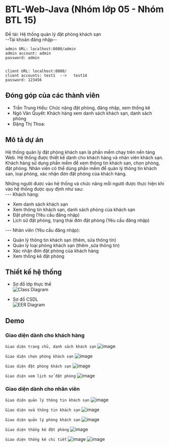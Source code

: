 # BTL-Web-Java (Nhóm lớp 05 - Nhóm BTL 15)
Đề tài: Hệ thống quản lý đặt phòng khách sạn <br>
--Tài khoản đăng nhập--
```
admin URL: localhost:8080/admin 
admin account: admin 
password: admin


client URL: localhost:8080/  
client accounts: test1  -->   test14  
password: 123456
```
## Đóng góp của các thành viên
- Trần Trung Hiếu: Chức năng đặt phòng, đăng nhập, xem thống kê
- Ngô Văn Quyết: Khách hàng xem danh sách khách sạn, danh sách phòng
- Đặng Thị Thoa: 

## Mô tả dự án
Hệ thống quản lý đặt phòng khách sạn là phần mềm chạy trên nền tảng Web. Hệ thống được thiết kế dành cho khách hàng và nhân viên khách sạn. Khách hàng sử dụng phần mềm để xem thông tin khách sạn, chọn phòng, đặt phòng. Nhân viên có thể dùng phần mềm để quản lý thông tin khách san, loại phòng, xác nhận đơn đặt phòng của khách hàng.

Những người được vào hệ thống và chức năng mỗi người được thực hiện khi vào hệ thống được quy định như sau: <br>
--- Khách hàng: 
* Xem danh sách khách sạn
* Xem thông tin khách sạn, danh sách phòng của khách sạn
* Đặt phòng (Yêu cầu đăng nhập)
* Lịch sử đặt phòng, trạng thái đơn đặt phòng (Yêu cầu đăng nhập)

--- Nhân viên (Yêu cầu đăng nhập):
* Quản lý thông tin khách sạn (thêm, sửa thông tin)
* Quản lý loại phòng khách sạn (thêm ,sửa thông tin)
* Xác nhận đơn đặt phòng của khách hàng
* Xem thống kê đặt phòng
## Thiết kế hệ thống
* Sơ đồ lớp thực thể <br>
![Class Diagram](https://user-images.githubusercontent.com/84428937/171127732-c0bffbab-0c54-4f2f-afd3-fc7cbad21bfb.PNG) <br>

* Sơ đồ CSDL <br>
![EER Diagram](https://user-images.githubusercontent.com/84428937/171127976-70773a50-8457-41ec-bb57-9e3f21ef777d.PNG)

## Demo
### Giao diện dành cho khách hàng
`Giao diện trang chủ, danh sách khách sạn`
![image](https://user-images.githubusercontent.com/84428937/171128578-d19cf2a2-7d6c-4465-ba32-1890b7e3fc95.png) <br>

`Giao diện chọn phòng khách sạn`
![image](https://user-images.githubusercontent.com/84428937/171130073-730eac8c-d3d9-41fd-a512-6974ed34d8c1.png) <br>

`Giao diện đặt phòng khách sạn`
![image](https://user-images.githubusercontent.com/84428937/171130312-e5e939ad-827f-4307-99f0-40323bdccf72.png) <br>

`Giao diện xem lịch sử đặt phòng`
![image](https://user-images.githubusercontent.com/84428937/171130587-9a2d9a3a-2d0a-4bc9-bafe-5563445c72c7.png) <br>


### Giao diện dành cho nhân viên
`Giao diện quản lý thông tin khách sạn`
![image](https://user-images.githubusercontent.com/84428937/171131092-d6bd6d46-a664-4f18-95fa-7a2339831e1a.png) <br>

`Giao diện sửa thông tin khách sạn`
![image](https://user-images.githubusercontent.com/84428937/171131343-77174706-78df-424b-bd1d-3ee94e5f1813.png) <br>

`Giao diện quản lý phòng khách sạn`
![image](https://user-images.githubusercontent.com/84428937/171131592-b61ac2fb-8b2d-4a1e-9d0f-33cea3afec47.png) <br>

`Giao diện thống kê đặt phòng`
![image](https://user-images.githubusercontent.com/84428937/171131806-19257ea0-7048-4836-87b5-e4c7cc02705a.png) <br>

`Giao diện thống kê chi tiết`
![image](https://user-images.githubusercontent.com/84428937/171131908-76fc15ff-380b-410e-83c9-77f7dd01f681.png)
![image](https://user-images.githubusercontent.com/84428937/171132035-a60eff96-eaed-4461-9127-2cf795df7ebb.png)





